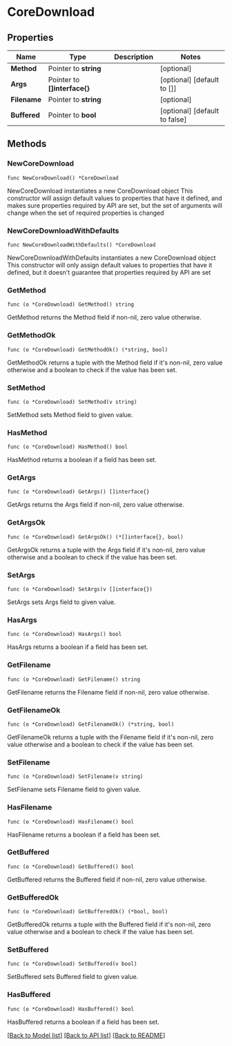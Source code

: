 # CoreDownload

## Properties

Name | Type | Description | Notes
------------ | ------------- | ------------- | -------------
**Method** | Pointer to **string** |  | [optional] 
**Args** | Pointer to **[]interface{}** |  | [optional] [default to []]
**Filename** | Pointer to **string** |  | [optional] 
**Buffered** | Pointer to **bool** |  | [optional] [default to false]

## Methods

### NewCoreDownload

`func NewCoreDownload() *CoreDownload`

NewCoreDownload instantiates a new CoreDownload object
This constructor will assign default values to properties that have it defined,
and makes sure properties required by API are set, but the set of arguments
will change when the set of required properties is changed

### NewCoreDownloadWithDefaults

`func NewCoreDownloadWithDefaults() *CoreDownload`

NewCoreDownloadWithDefaults instantiates a new CoreDownload object
This constructor will only assign default values to properties that have it defined,
but it doesn't guarantee that properties required by API are set

### GetMethod

`func (o *CoreDownload) GetMethod() string`

GetMethod returns the Method field if non-nil, zero value otherwise.

### GetMethodOk

`func (o *CoreDownload) GetMethodOk() (*string, bool)`

GetMethodOk returns a tuple with the Method field if it's non-nil, zero value otherwise
and a boolean to check if the value has been set.

### SetMethod

`func (o *CoreDownload) SetMethod(v string)`

SetMethod sets Method field to given value.

### HasMethod

`func (o *CoreDownload) HasMethod() bool`

HasMethod returns a boolean if a field has been set.

### GetArgs

`func (o *CoreDownload) GetArgs() []interface{}`

GetArgs returns the Args field if non-nil, zero value otherwise.

### GetArgsOk

`func (o *CoreDownload) GetArgsOk() (*[]interface{}, bool)`

GetArgsOk returns a tuple with the Args field if it's non-nil, zero value otherwise
and a boolean to check if the value has been set.

### SetArgs

`func (o *CoreDownload) SetArgs(v []interface{})`

SetArgs sets Args field to given value.

### HasArgs

`func (o *CoreDownload) HasArgs() bool`

HasArgs returns a boolean if a field has been set.

### GetFilename

`func (o *CoreDownload) GetFilename() string`

GetFilename returns the Filename field if non-nil, zero value otherwise.

### GetFilenameOk

`func (o *CoreDownload) GetFilenameOk() (*string, bool)`

GetFilenameOk returns a tuple with the Filename field if it's non-nil, zero value otherwise
and a boolean to check if the value has been set.

### SetFilename

`func (o *CoreDownload) SetFilename(v string)`

SetFilename sets Filename field to given value.

### HasFilename

`func (o *CoreDownload) HasFilename() bool`

HasFilename returns a boolean if a field has been set.

### GetBuffered

`func (o *CoreDownload) GetBuffered() bool`

GetBuffered returns the Buffered field if non-nil, zero value otherwise.

### GetBufferedOk

`func (o *CoreDownload) GetBufferedOk() (*bool, bool)`

GetBufferedOk returns a tuple with the Buffered field if it's non-nil, zero value otherwise
and a boolean to check if the value has been set.

### SetBuffered

`func (o *CoreDownload) SetBuffered(v bool)`

SetBuffered sets Buffered field to given value.

### HasBuffered

`func (o *CoreDownload) HasBuffered() bool`

HasBuffered returns a boolean if a field has been set.


[[Back to Model list]](../README.md#documentation-for-models) [[Back to API list]](../README.md#documentation-for-api-endpoints) [[Back to README]](../README.md)


